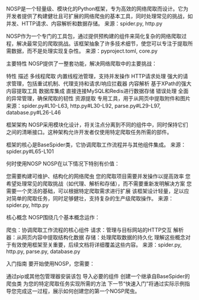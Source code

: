 NOSP是一个轻量级、模块化的Python框架，专为高效的网络爬取而设计。它为开发者提供了构建健壮且可扩展的网络爬虫的基本工具，同时处理常见的挑战，如并发、HTTP请求、内容解析和数据存储。
来源：spider.py, http.py

NOSP作为一个专门的工具包，通过提供预构建的组件来简化复杂的网络爬取过程，解决最常见的爬取挑战。该框架抽象了许多技术细节，使您可以专注于提取所需数据，而不是处理实现复杂性。
来源：pyproject.toml, core.py

主要特性
NOSP提供了一整套功能，解决网络爬取中的主要挑战：

特性	描述
多线程爬取	内置线程池管理，支持并发操作
HTTP请求处理	强大的请求管理，包括重试机制、代理支持和请求/响应拦截器
内容解析	基于XPath的强大内容提取工具
数据库集成	直接连接MySQL和Redis进行数据存储
错误处理	全面的异常管理，确保爬取的韧性
资源提取	专用工具，用于从网页中提取附件和图片
来源：spider.py#L10-L63, http.py#L30-L92, parse.py#L29-L97, database.py#L26-L46

框架架构
NOSP采用模块化设计，将关注点分离到不同的组件中，同时保持它们之间的清晰接口。这种架构允许开发者仅使用特定爬取任务所需的部件。











框架的核心是BaseSpider类，它协调爬取工作流程并与其他组件集成。
来源：spider.py#L65-L101

何时使用NOSP
NOSP在以下情况下特别有价值：

您需要构建可维护、结构化的网络爬虫
您的爬取项目需要并发操作以提高效率
您希望处理常见的爬取挑战（如代理、解析和存储），而不需要重新发明解决方案
您需要一个灵活的基础，可以根据特定爬取需求进行扩展
该框架设计轻量，足以应对简单的爬取任务，同时足够健壮，支持复杂的生产级爬取操作。
来源：spider.py, http.py

核心概念
NOSP围绕几个基本概念运作：

爬虫：协调爬取工作流程的核心组件
请求：管理与目标网站的HTTP交互
解析器：从网页内容中提取结构化数据
存储：处理爬取数据的持久化
理解这些概念对于有效使用框架至关重要，后续文档将详细覆盖这些内容。
来源：spider.py, http.py, parse.py, database.py

入门指南
要开始使用NOSP，您需要：

通过pip或其他包管理器安装该包
导入必要的组件
创建一个继承自BaseSpider的爬虫类
为您的特定爬取任务实现所需的方法
下一节“快速入门”将通过实际示例指导您完成这一过程，展示如何创建您的第一个NOSP爬虫。